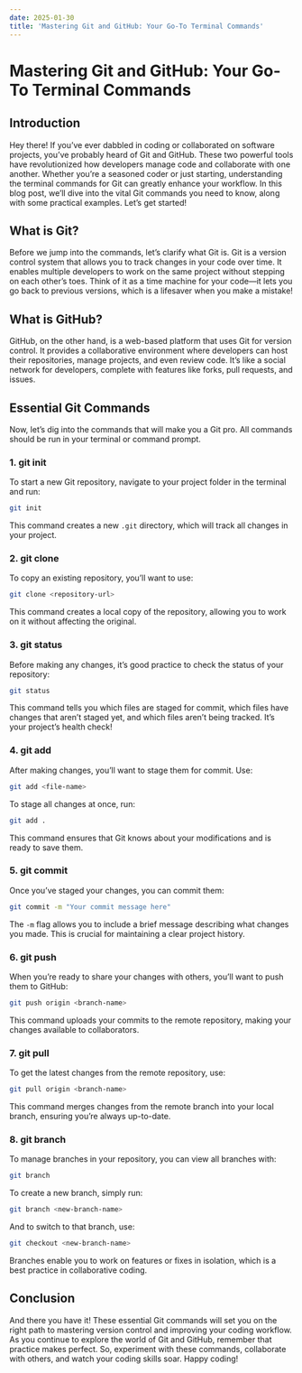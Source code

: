 ```yaml
---
date: 2025-01-30
title: 'Mastering Git and GitHub: Your Go-To Terminal Commands'
---
```


# Mastering Git and GitHub: Your Go-To Terminal Commands

## Introduction

Hey there! If you’ve ever dabbled in coding or collaborated on software projects, you’ve probably heard of Git and GitHub. These two powerful tools have revolutionized how developers manage code and collaborate with one another. Whether you’re a seasoned coder or just starting, understanding the terminal commands for Git can greatly enhance your workflow. In this blog post, we’ll dive into the vital Git commands you need to know, along with some practical examples. Let’s get started!

<!-- more -->
## What is Git?

Before we jump into the commands, let’s clarify what Git is. Git is a version control system that allows you to track changes in your code over time. It enables multiple developers to work on the same project without stepping on each other’s toes. Think of it as a time machine for your code—it lets you go back to previous versions, which is a lifesaver when you make a mistake!

## What is GitHub?

GitHub, on the other hand, is a web-based platform that uses Git for version control. It provides a collaborative environment where developers can host their repositories, manage projects, and even review code. It’s like a social network for developers, complete with features like forks, pull requests, and issues.

## Essential Git Commands

Now, let’s dig into the commands that will make you a Git pro. All commands should be run in your terminal or command prompt.

### 1. **git init**

To start a new Git repository, navigate to your project folder in the terminal and run:

```bash
git init
```

This command creates a new `.git` directory, which will track all changes in your project. 

### 2. **git clone**

To copy an existing repository, you’ll want to use:

```bash
git clone <repository-url>
```

This command creates a local copy of the repository, allowing you to work on it without affecting the original.

### 3. **git status**

Before making any changes, it’s good practice to check the status of your repository:

```bash
git status
```

This command tells you which files are staged for commit, which files have changes that aren’t staged yet, and which files aren’t being tracked. It’s your project’s health check!

### 4. **git add**

After making changes, you’ll want to stage them for commit. Use:

```bash
git add <file-name>
```

To stage all changes at once, run:

```bash
git add .
```

This command ensures that Git knows about your modifications and is ready to save them.

### 5. **git commit**

Once you’ve staged your changes, you can commit them:

```bash
git commit -m "Your commit message here"
```

The `-m` flag allows you to include a brief message describing what changes you made. This is crucial for maintaining a clear project history.

### 6. **git push**

When you’re ready to share your changes with others, you’ll want to push them to GitHub:

```bash
git push origin <branch-name>
```

This command uploads your commits to the remote repository, making your changes available to collaborators.

### 7. **git pull**

To get the latest changes from the remote repository, use:

```bash
git pull origin <branch-name>
```

This command merges changes from the remote branch into your local branch, ensuring you’re always up-to-date.

### 8. **git branch**

To manage branches in your repository, you can view all branches with:

```bash
git branch
```

To create a new branch, simply run:

```bash
git branch <new-branch-name>
```

And to switch to that branch, use:

```bash
git checkout <new-branch-name>
```

Branches enable you to work on features or fixes in isolation, which is a best practice in collaborative coding.

## Conclusion

And there you have it! These essential Git commands will set you on the right path to mastering version control and improving your coding workflow. As you continue to explore the world of Git and GitHub, remember that practice makes perfect. So, experiment with these commands, collaborate with others, and watch your coding skills soar. Happy coding!